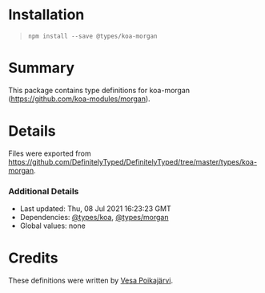 # Installation
> `npm install --save @types/koa-morgan`

# Summary
This package contains type definitions for koa-morgan (https://github.com/koa-modules/morgan).

# Details
Files were exported from https://github.com/DefinitelyTyped/DefinitelyTyped/tree/master/types/koa-morgan.

### Additional Details
 * Last updated: Thu, 08 Jul 2021 16:23:23 GMT
 * Dependencies: [@types/koa](https://npmjs.com/package/@types/koa), [@types/morgan](https://npmjs.com/package/@types/morgan)
 * Global values: none

# Credits
These definitions were written by [Vesa Poikajärvi](https://github.com/vesse).
